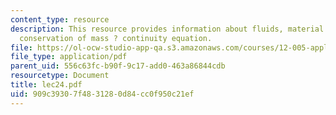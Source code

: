 ```yaml
---
content_type: resource
description: This resource provides information about fluids, material derivative,
  conservation of mass ? continuity equation.
file: https://ol-ocw-studio-app-qa.s3.amazonaws.com/courses/12-005-applications-of-continuum-mechanics-to-earth-atmospheric-and-planetary-sciences-spring-2006/909c39307f4831280d84cc0f950c21ef_lec24.pdf
file_type: application/pdf
parent_uid: 556c63fc-b90f-9c17-add0-463a86844cdb
resourcetype: Document
title: lec24.pdf
uid: 909c3930-7f48-3128-0d84-cc0f950c21ef
---
```

